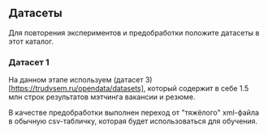 ## Датасеты
Для повторения экспериментов и предобработки положите датасеты в этот каталог.


### Датасет 1
На данном этапе используем (датасет 3)[https://trudvsem.ru/opendata/datasets], который содержит в себе 1.5 млн строк результатов мэтчинга вакансии и резюме.

В качестве предобработки выполнен переход от "тяжёлого" xml-файла в обычную csv-табличку, которая будет использоваться для обучения.
